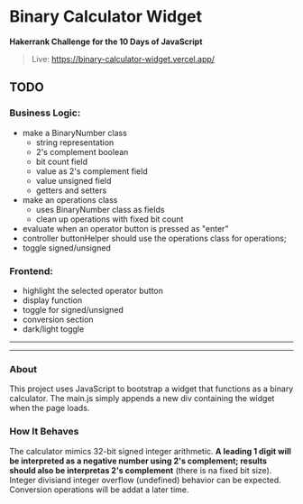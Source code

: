 # Binary Calculator Widget
**Hakerrank Challenge for the 10 Days of JavaScript**

> Live: https://binary-calculator-widget.vercel.app/


## TODO
### Business Logic:
- make a BinaryNumber class
    - string representation
    - 2's complement boolean
    - bit count field
    - value as 2's complement field
    - value unsigned field
    - getters and setters
- make an operations class
    - uses BinaryNumber class as fields
    - clean up operations with fixed bit count
- evaluate when an operator button is pressed as "enter"
- controller buttonHelper should use the operations class for operations;
- toggle signed/unsigned

### Frontend:
- highlight the selected operator button
- display function
- toggle for signed/unsigned
- conversion section
- dark/light toggle

<hr><hr>


### About
This project uses JavaScript to bootstrap a widget that functions as a binary calculator. The main.js simply appends a new div containing the widget when the page loads.

### How It Behaves
The calculator mimics 32-bit signed integer arithmetic. <b>A leading 1 digit will be interpreted as a negative number using 2's complement;
results should also be interpretas 2's complement</b> (there is na fixed bit size). Integer divisiand integer overflow (undefined) behavior can be expected.
Conversion operations will be addat a later time.
      
